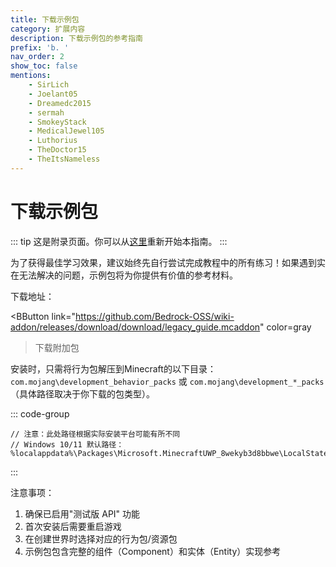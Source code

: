 ```yaml
---
title: 下载示例包
category: 扩展内容
description: 下载示例包的参考指南
prefix: 'b. '
nav_order: 2
show_toc: false
mentions:
    - SirLich
    - Joelant05
    - Dreamedc2015
    - sermah
    - SmokeyStack
    - MedicalJewel105
    - Luthorius
    - TheDoctor15
    - TheItsNameless
---
```


# 下载示例包

<!--@include: @/wiki/bedrock-wiki-mirror.md-->

::: tip
这是附录页面。你可以从[这里](/wiki/guide/index)重新开始本指南。
:::

为了获得最佳学习效果，建议始终先自行尝试完成教程中的所有练习！如果遇到实在无法解决的问题，示例包将为你提供有价值的参考材料。

下载地址：

<BButton
    link="https://github.com/Bedrock-OSS/wiki-addon/releases/download/download/legacy_guide.mcaddon"
    color=gray
>下载附加包</BButton>

安装时，只需将行为包解压到Minecraft的以下目录：`com.mojang\development_behavior_packs` 或 `com.mojang\development_*_packs`（具体路径取决于你下载的包类型）。

::: code-group
```text [安装说明]
// 注意：此处路径根据实际安装平台可能有所不同
// Windows 10/11 默认路径：
%localappdata%\Packages\Microsoft.MinecraftUWP_8wekyb3d8bbwe\LocalState\games\com.mojang
```
:::

注意事项：
1. 确保已启用"测试版 API" 功能
2. 首次安装后需要重启游戏
3. 在创建世界时选择对应的行为包/资源包
4. 示例包包含完整的组件（Component）和实体（Entity）实现参考